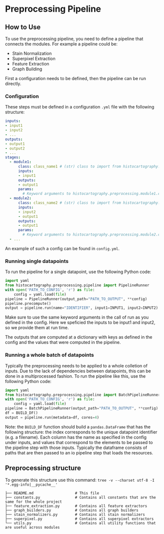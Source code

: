 # Preprocessing Pipeline

## How to Use
To use the preprocessing pipeline, you need to define a pipeline that connects the modules. For example a pipeline could be:
- Stain Normalization
- Superpixel Extraction
- Feature Extraction
- Graph Building

First a configuration needs to be defined, then the pipeline can be run directly.

### Configuration
These steps must be defined in a configuration `.yml` file with the following structure:

```yaml
inputs:
- input1
- input2
- ...
outputs:
- output1
- output2
- ...
stages:
  - module1:
      class: class_name1 # (str) class to import from histocartography.preprocessing.module1
      inputs:
      - input1
      outputs:
      - output1
      params:
        # Keyword arguments to histocartography.preprocessing.module1.class_name1.__init__
  - module2:
      class: class_name2 # (str) class to import from histocartography.preprocessing.module2
      inputs:
      - input2
      - output1
      outputs:
      - output1
      params:
        # Keyword arguments to histocartography.preprocessing.module2.class_name2.__init__
  - ...
```

An example of such a config can be found in `config.yml`.

### Running single datapoints
To run the pipeline for a single datapoint, use the following Python code:
```python
import yaml
from histocartography.preprocessing.pipeline import PipelineRunner
with open('PATH_TO_CONFIG', 'r') as file:
    config = yaml.load(file)
pipeline = PipelineRunner(output_path="PATH_TO_OUTPUT", **config)
pipeline.precompute()
output = pipeline.run(name="IDENTIFIER", input1=INPUT1, input2=INPUT2)
```

Make sure to use the same keyword arguments in the call of run as you defined in the config. Here we speficied the inputs to be input1 and input2, so we provide them at run time.

The outputs that are computed at a dictionary with keys as defined in the config and the values that were computed in the pipeline.

### Running a whole batch of datapoints
Typically the preprocessing needs to be applied to a whole colletion of inputs. Due to the lack of dependencies between datapoints, this can be done in a multiprocessed fashion. To run the pipeline like this, use the following Python code:
```python
import yaml
from histocartography.preprocessing.pipeline import BatchPipelineRunner
with open('PATH_TO_CONFIG', 'r') as file:
    config = yaml.load(file)
pipeline = BatchPipelineRunner(output_path="PATH_TO_OUTPUT", **config)
df = BUILD_DF()
output = pipeline.run(metadata=df, cores=4)
```

Note: the `BUILD_DF` function should build a `pandas.DataFrame` that has the following structure: the index corresponds to the unique datapoint identifier (e.g. a filename). Each column has the name as specified in the config under inputs, and values that correspond to the elements to be passed to the pipeline step with those inputs. Typically the dataframe consists of paths that are then passed to an io pipeline step that loads the resources.

## Preprocessing structure
To generate this structure use this command: `tree -v --charset utf-8 -I '*.egg-info|__pycache__'`

```
├── README.md                   # This file
├── constants.py                # Contains all constants that are the same for the whole project
├── feature_extraction.py       # Contains all feature extractors
├── graph_builders.py           # Contains all graph builders
├── stain_normalizers.py        # Contains all stain normalizers
├── superpixel.py               # Contains all superpixel extractors
└── utils.py                    # Contains all utility functions that are useful across modules
```